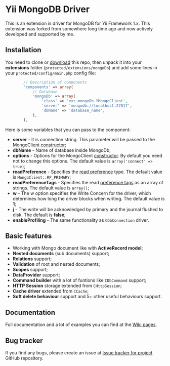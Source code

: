 Yii MongoDB Driver
==================

This is an extension is driver for MongoDB for Yii Framework 1.x. This extension was forked from somewhere long time ago and now actively developed and supported by me.

## Installation
You need to clone or [download](https://github.com/fromYukki/Yii-MongoDB-Driver/archive/master.zip) this repo, then unpack it into your **extensions** folder (`protected/extensions/mongoDb`) and add some lines in your `protected/config/main.php` config file:
```php
        // Description of components
        'components' => array(
            // Database
            'mongoDb' => array(
                'class' => 'ext.mongoDb.YMongoClient',
                'server' => 'mongodb://localhost:27017',
                'dbName' => 'database_name',
            ),
        ),
```
Here is some variables that you can pass to the component:

* **server** - It is connection string. This parameter will be passed to the MongoClient  [constructor](http://www.php.net/manual/en/mongoclient.construct.php);
* **dbName** - Name of database inside MongoDb;
* **options** - Options for the MongoClient [constructor](http://www.php.net/manual/en/mongoclient.construct.php). By default you need not to change this options. The default value is `array('connect' => true)`;
* **readPreference** - Specifies the [read preference](http://www.php.net/manual/en/mongo.readpreferences.php) type. The default value is `MongoClient::RP_PRIMARY`;
* **readPreferenceTags** - Specifies the read [preference tags](http://www.php.net/manual/en/mongo.readpreferences.php) as an array of strings. The default value is `array()`;
* **w** - The w option specifies the Write Concern for the driver, which determines how long the driver blocks when writing. The default value is **1**;
* **j** - The write will be acknowledged by primary and the journal flushed to disk. The default is **false**;
* **enableProfiling** - The same functionality as `CDbConnection` driver.

## Basic features
* Working with Mongo document like with **ActiveRecord model**;
* **Nested documents** (sub documents) support;
* **Relations** support;
* **Validation** of root and nested documents;
* **Scopes** support;
* **DataProvider** support;
* **Command builder** with a lot of funtions like `CDbCommand` support;
* **HTTP Session** storage extended from `CHttpSession`;
* **Cache driver** extended from `CCache`;
* **Soft delete behaviour** support and 5+ other useful behaviours support.

## Documentation
Full documentation and a lot of examples you can find at the [Wiki pages](https://github.com/fromYukki/Yii-MongoDB-Driver/wiki/Yii-MongoDB-Driver-Documentation).

## Bug tracker
If you find any bugs, please create an issue at [Issue tracker for project](https://github.com/fromYukki/Yii-MongoDB-Driver/issues) GitHub repository.